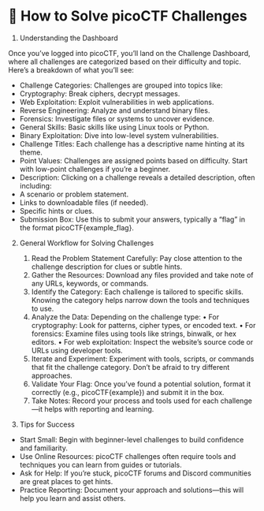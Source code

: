 # 🌟 How to Solve picoCTF Challenges

1. Understanding the Dashboard

Once you’ve logged into picoCTF, you’ll land on the Challenge Dashboard, where all challenges are categorized based on their difficulty and topic. Here’s a breakdown of what you’ll see:
- Challenge Categories:
Challenges are grouped into topics like:
- Cryptography: Break ciphers, decrypt messages.
- Web Exploitation: Exploit vulnerabilities in web applications.
- Reverse Engineering: Analyze and understand binary files.
- Forensics: Investigate files or systems to uncover evidence.
- General Skills: Basic skills like using Linux tools or Python.
- Binary Exploitation: Dive into low-level system vulnerabilities.
- Challenge Titles:
Each challenge has a descriptive name hinting at its theme.
- Point Values:
Challenges are assigned points based on difficulty. Start with low-point challenges if you’re a beginner.
- Description:
Clicking on a challenge reveals a detailed description, often including:
- A scenario or problem statement.
- Links to downloadable files (if needed).
- Specific hints or clues.
- Submission Box:
Use this to submit your answers, typically a “flag” in the format picoCTF{example_flag}.

2. General Workflow for Solving Challenges
	1.	Read the Problem Statement Carefully:
Pay close attention to the challenge description for clues or subtle hints.
	2.	Gather the Resources:
Download any files provided and take note of any URLs, keywords, or commands.
	3.	Identify the Category:
Each challenge is tailored to specific skills. Knowing the category helps narrow down the tools and techniques to use.
	4.	Analyze the Data:
Depending on the challenge type:
	•	For cryptography: Look for patterns, cipher types, or encoded text.
	•	For forensics: Examine files using tools like strings, binwalk, or hex editors.
	•	For web exploitation: Inspect the website’s source code or URLs using developer tools.
	5.	Iterate and Experiment:
Experiment with tools, scripts, or commands that fit the challenge category. Don’t be afraid to try different approaches.
	6.	Validate Your Flag:
Once you’ve found a potential solution, format it correctly (e.g., picoCTF{example}) and submit it in the box.
	7.	Take Notes:
Record your process and tools used for each challenge—it helps with reporting and learning.

3. Tips for Success
- Start Small: Begin with beginner-level challenges to build confidence and familiarity.
- Use Online Resources: picoCTF challenges often require tools and techniques you can learn from guides or tutorials.
- Ask for Help: If you’re stuck, picoCTF forums and Discord communities are great places to get hints.
- Practice Reporting: Document your approach and solutions—this will help you learn and assist others.
